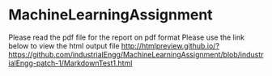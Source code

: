 # MachineLearningAssignment
Please read the pdf file for the report on pdf format
Please use the link below to view the html output file
http://htmlpreview.github.io/?https://github.com/industrialEngg/MachineLearningAssignment/blob/industrialEngg-patch-1/MarkdownTest1.html
